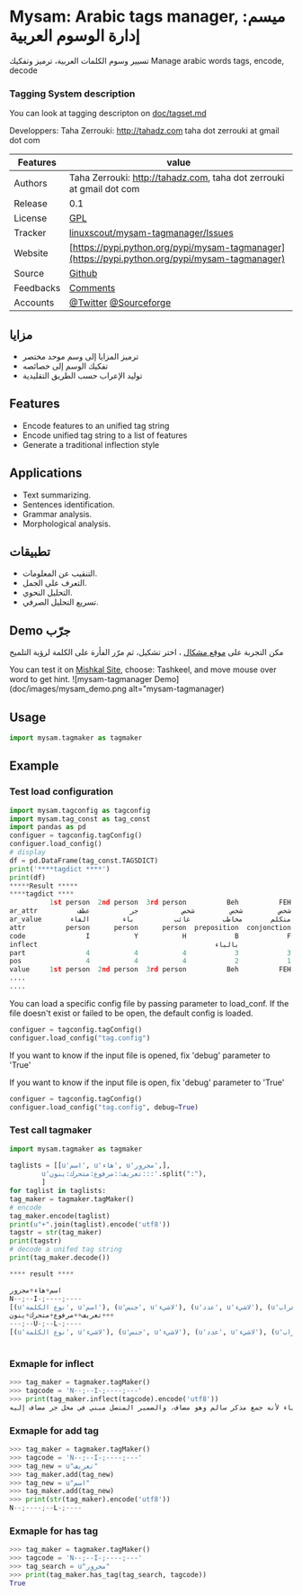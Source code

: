 # Mysam: Arabic tags manager, ميسم: إدارة الوسوم  العربية


تسيير وسوم الكلمات العربية،  ترميز وتفكيك
Manage arabic words tags, encode, decode

### Tagging System description
You can look at tagging descripton on [doc/tagset.md](doc/tagset.md)


  Developpers:  Taha Zerrouki: http://tahadz.com
    taha dot zerrouki at gmail dot com

Features |   value
------------|-----------
Authors  | Taha Zerrouki: http://tahadz.com,  taha dot zerrouki at gmail dot com
Release  | 0.1
License  |[GPL](https://github.com/linuxscout/mysam-tagmanager/master/LICENSE)
Tracker  |[linuxscout/mysam-tagmanager/Issues](https://github.com/linuxscout/mysam-tagmanager/issues)
Website  |[https://pypi.python.org/pypi/mysam-tagmanager](https://pypi.python.org/pypi/mysam-tagmanager)
Source  |[Github](http://github.com/linuxscout/mysam-tagmanager)
Feedbacks  |[Comments](https://github.com/linuxscout/mysam-tagmanager/issues)
Accounts  |[@Twitter](https://twitter.com/linuxscout)  [@Sourceforge](http://sourceforge.net/projects/mysam-tagmanager/)

<!--Doc  |[package Documentaion](http://pythonhosted.org/mysam-tagmanager/)-->
<!--Download  |[pypi.python.org](https://pypi.python.org/pypi/mysam-tagmanager)-->



<!--
## Citation
If you would cite it in academic work, can you use this citation
```
T. Zerrouki‏, mysam-tagmanager,  Arabic Word Tagger,
  https://pypi.python.org/pypi/mysam-tagmanager/, 2018
```
or in bibtex format

```bibtex
@misc{zerrouki2012mysam,
  title={mysam-tagmanager : Arabic Word Tagger},
  author={Zerrouki, Taha},
  url={https://pypi.python.org/pypi/mysam-tagmanager,
  year={2010}
}
```
-->

## مزايا
* ترميز المزايا إلى وسم موحد مختصر
* تفكيك الوسم إلى خصائصه
* توليد الإعراب حسب الطريق التقليدية

## Features
* Encode features to an unified tag string
* Encode unified tag string to a list of features
* Generate a traditional inflection style

## Applications
* Text summarizing.
* Sentences identification.
* Grammar analysis.
* Morphological analysis.

## تطبيقات 
* التنقيب عن المعلومات.
* التعرف على الجمل.
* التحليل النحوي.
* تسريع التحليل الصرفي.



## Demo جرّب

مكن التجربة على [موقع مشكال](http://tahadz.com/mishkal)
، اختر تشكيل، ثم مرّر الفأرة على الكلمة لرؤية التلميح

You can test it on [Mishkal Site](http://tahadz.com/mishkal), choose: Tashkeel, and move mouse over word to get hint.
![mysam-tagmanager Demo](doc/images/mysam_demo.png alt="mysam-tagmanager)


<!--
Installation
=====
```
pip install mysam-tagmanager
```    
    -->
## Usage

```python
import mysam.tagmaker as tagmaker
```
## Example

### Test load configuration

```python
import mysam.tagconfig as tagconfig
import mysam.tag_const as tag_const
import pandas as pd
configuer = tagconfig.tagConfig()
configuer.load_config()
# display
df = pd.DataFrame(tag_const.TAGSDICT)
print('****tagdict ****')
print(df)
*****Result *****
****tagdict ****
          1st person  2nd person  3rd person          Beh          FEH  \
ar_attr          شخص         شخص         شخص           جر          عطف   
ar_value       متكلم       مخاطب        غائب          باء        الفاء   
attr          person      person      person  preposition  conjonction   
code               I           Y           H            B            F   
inflect                                            بالباء                
part               4           4           4            3            3   
pos                4           4           4            2            1   
value     1st person  2nd person  3rd person          Beh          FEH   
....
....

```
 You can load a specific config file by passing parameter to load_conf.
If the file doesn't exist or failed to be open, the default config is loaded.

```python
configuer = tagconfig.tagConfig()
configuer.load_config("tag.config")

```
If you want to know if the input file is opened, fix 'debug' parameter to 'True'


If you want to know if the input file is open, fix 'debug' parameter to 'True'
```python
configuer = tagconfig.tagConfig()
configuer.load_config("tag.config", debug=True)
```

### Test call tagmaker

```python
import mysam.tagmaker as tagmaker
   
taglists = [[u'اسم', u'هاء', u'مجرور',],
        u'تعريف::مرفوع:متحرك:ينون:::'.split(":"),
        ]
for taglist in taglists:
tag_maker = tagmaker.tagMaker()
# encode
tag_maker.encode(taglist)
print(u"+".join(taglist).encode('utf8'))
tagstr = str(tag_maker)
print(tagstr)
# decode a unifed tag string
print(tag_maker.decode())

**** result ****

اسم+هاء+مجرور
N--;--I-;----;----
[(u'نوع الكلمة', u'اسم'), (u'جنس', u'لاشيء'), (u'عدد', u'لاشيء'), (u'إعراب', u'مجرور'), (u'علامة', u'لاشيء'), (u'عطف', u'لاشيء'), (u'جر', u'لاشيء'), (u'تعريف', u'نكرة'), (u'ضمير متصل', u'لاشيء'), (u'استقبال', u'لاشيء'), (u'بناء', u'لاشيء'), (u'زمن', u'لاشيء'), (u'شخص', u'لاشيء')]
تعريف++مرفوع+متحرك+ينون+++
---;--U-;--L-;----
[(u'نوع الكلمة', u'لاشيء'), (u'جنس', u'لاشيء'), (u'عدد', u'لاشيء'), (u'إعراب', u'مرفوع'), (u'علامة', u'لاشيء'), (u'عطف', u'لاشيء'), (u'جر', u'لاشيء'), (u'تعريف', u'معرفة'), (u'ضمير متصل', u'لاشيء'), (u'استقبال', u'لاشيء'), (u'بناء', u'لاشيء'), (u'زمن', u'لاشيء'), (u'شخص', u'لاشيء')]
    
```


### Exmaple for inflect
```python 
>>> tag_maker = tagmaker.tagMaker()
>>> tagcode = 'N--;--I-;----;---'
>>> print(tag_maker.inflect(tagcode).encode('utf8'))
اسم مجرور وعلامة جرّه الياء لأنه جمع مذكر سالم وهو مضاف، والضمير المتصل مبني في محل جر مضاف إليه
```

### Exmaple for add tag
```python
>>> tag_maker = tagmaker.tagMaker()
>>> tagcode = 'N--;--I-;----;---'
>>> tag_new = u"تعريف"
>>> tag_maker.add(tag_new)
>>> tag_new = u"اسم"
>>> tag_maker.add(tag_new)
>>> print(str(tag_maker).encode('utf8'))
N--;----;--L-;----
```

### Exmaple for has tag
```python 
>>> tag_maker = tagmaker.tagMaker()
>>> tagcode = 'N--;--I-;----;---'
>>> tag_search = u"مجرور"
>>> print(tag_maker.has_tag(tag_search, tagcode))
True
```





